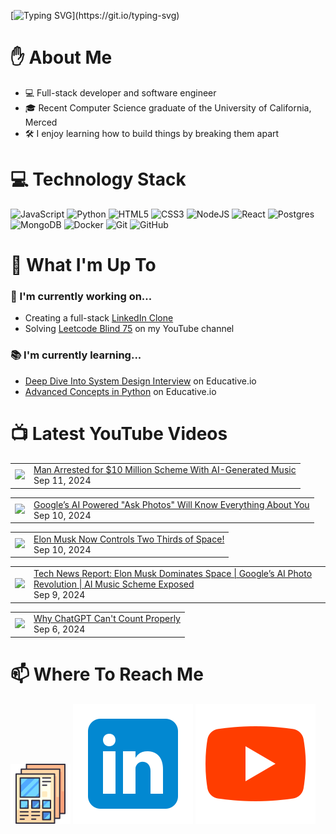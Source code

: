 [![Typing SVG](https://readme-typing-svg.herokuapp.com?font=Fira+Code&pause=1000&color=16C300&width=435&lines=%F0%9F%91%8B+Hi+there!+I'm+Ryo.)](https://git.io/typing-svg)

# :raised_hand: About Me
* 💻 Full-stack developer and software engineer
* 🎓 Recent Computer Science graduate of the University of California, Merced
* 🛠️ I enjoy learning how to build things by breaking them apart

# 💻 Technology Stack
![JavaScript](https://img.shields.io/badge/javascript-%23323330.svg?style=for-the-badge&logo=javascript&logoColor=%23F7DF1E)
![Python](https://img.shields.io/badge/python-3670A0?style=for-the-badge&logo=python&logoColor=ffdd54)
![HTML5](https://img.shields.io/badge/html5-%23E34F26.svg?style=for-the-badge&logo=html5&logoColor=white)
![CSS3](https://img.shields.io/badge/css3-%231572B6.svg?style=for-the-badge&logo=css3&logoColor=white)
![NodeJS](https://img.shields.io/badge/node.js-6DA55F?style=for-the-badge&logo=node.js&logoColor=white)
![React](https://img.shields.io/badge/react-%2320232a.svg?style=for-the-badge&logo=react&logoColor=%2361DAFB)
![Postgres](https://img.shields.io/badge/postgres-%23316192.svg?style=for-the-badge&logo=postgresql&logoColor=white)
![MongoDB](https://img.shields.io/badge/MongoDB-%234ea94b.svg?style=for-the-badge&logo=mongodb&logoColor=white)
![Docker](https://img.shields.io/badge/docker-%230db7ed.svg?style=for-the-badge&logo=docker&logoColor=white)
![Git](https://img.shields.io/badge/git-%23F05033.svg?style=for-the-badge&logo=git&logoColor=white)
![GitHub](https://img.shields.io/badge/github-%23121011.svg?style=for-the-badge&logo=github&logoColor=white)

# :telescope: What I'm Up To
### :wrench: I'm currently working on...
* Creating a full-stack <a href="https://github.com/ryowright/LinkedIn-Clone" target="_blank" rel="noopener noreferrer">LinkedIn Clone</a>
* Solving <a href="https://www.youtube.com/playlist?list=PLON94Wn6Xl0EbvchLmiifLGOiQ2TP0dcr" target="_blank" rel="noopener noreferrer">Leetcode Blind 75</a> on my YouTube channel
### :books: I'm currently learning...
* <a href="https://www.educative.io/path/deep-dive-into-system-design-interview" target="_blank" rel="noopener noreferrer">Deep Dive Into System Design Interview</a> on Educative.io
* <a href="https://www.educative.io/module/advanced-concepts-in-python" target="_blank" rel="noopener noreferrer">Advanced Concepts in Python</a> on Educative.io

# 📺 Latest YouTube Videos
<!-- BLOG-POST-LIST:START --><table><tr><td><a href="https://www.youtube.com/watch?v=cYlliozkPXE"><img width="140px" src="https://i.ytimg.com/vi/cYlliozkPXE/mqdefault.jpg"></a></td>
<td><a href="https://www.youtube.com/watch?v=cYlliozkPXE">Man Arrested for $10 Million Scheme With AI-Generated Music</a><br/>Sep 11, 2024</td></tr></table>
<table><tr><td><a href="https://www.youtube.com/watch?v=SNGphOG9FcM"><img width="140px" src="https://i.ytimg.com/vi/SNGphOG9FcM/mqdefault.jpg"></a></td>
<td><a href="https://www.youtube.com/watch?v=SNGphOG9FcM">Google’s AI Powered &quot;Ask Photos&quot; Will Know Everything About You</a><br/>Sep 10, 2024</td></tr></table>
<table><tr><td><a href="https://www.youtube.com/watch?v=mTvB6pl4XAg"><img width="140px" src="https://i.ytimg.com/vi/mTvB6pl4XAg/mqdefault.jpg"></a></td>
<td><a href="https://www.youtube.com/watch?v=mTvB6pl4XAg">Elon Musk Now Controls Two Thirds of Space!</a><br/>Sep 10, 2024</td></tr></table>
<table><tr><td><a href="https://www.youtube.com/watch?v=-jw3xrm2rx4"><img width="140px" src="https://i.ytimg.com/vi/-jw3xrm2rx4/mqdefault.jpg"></a></td>
<td><a href="https://www.youtube.com/watch?v=-jw3xrm2rx4">Tech News Report: Elon Musk Dominates Space | Google’s AI Photo Revolution | AI Music Scheme Exposed</a><br/>Sep 9, 2024</td></tr></table>
<table><tr><td><a href="https://www.youtube.com/watch?v=4ObRFBg2sNg"><img width="140px" src="https://i.ytimg.com/vi/4ObRFBg2sNg/mqdefault.jpg"></a></td>
<td><a href="https://www.youtube.com/watch?v=4ObRFBg2sNg">Why ChatGPT Can&#39;t Count Properly</a><br/>Sep 6, 2024</td></tr></table>
<!-- BLOG-POST-LIST:END -->

# 📫 Where To Reach Me
![]()<a href="https://ryowright.github.io/MyPortfolio/" target="_blank" rel="noopener noreferrer"><img src="./portfolioicon.png" alt="Portfolio Icon"></a>
![]()<a href="https://www.linkedin.com/in/ryo-wright/" target="_blank" rel="noopener noreferrer"><img src="./linkedinicon.svg" alt="LinkeIn Icon"></a>
![]()<a href="https://www.youtube.com/@SWEwithRyo" target="_blank" rel="noopener noreferrer"><img src="./youtubeicon.svg" alt="YouTube Icon"></a>
